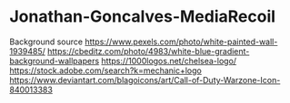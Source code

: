# Jonathan-Goncalves-MediaRecoil

Background source https://www.pexels.com/photo/white-painted-wall-1939485/
https://cbeditz.com/photo/4983/white-blue-gradient-background-wallpapers
https://1000logos.net/chelsea-logo/
https://stock.adobe.com/search?k=mechanic+logo
https://www.deviantart.com/blagoicons/art/Call-of-Duty-Warzone-Icon-840013383
